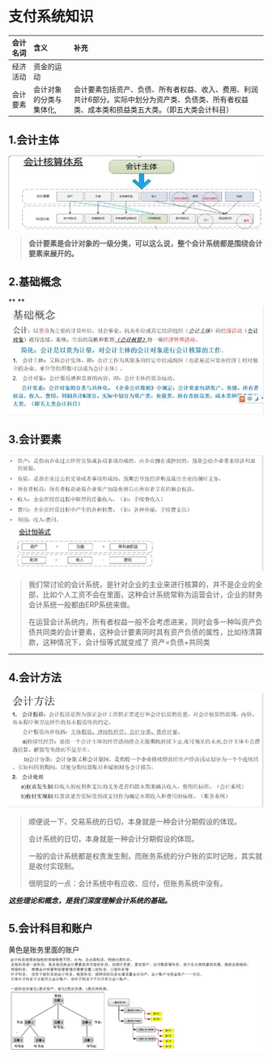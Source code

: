 # 支付系统知识

| 会计名词 | 含义 | 补充 |
| :--- | :--- | :--- |
| 经济活动 | 资金的运动 |  |
| 会计要素 | 会计对象的分类与集体化, | 会计要素包括资产、负债、所有者权益、收入、费用、利润共计6部分。实际中划分为资产类、负债类、所有者权益类、成本类和损益类五大类。（即五大类会计科目） |

## 1.会计主体

![](/assets/4.0.1会计主体.png)

> **会计要素是会计对象的一级分类，可以这么说，整个会计系统都是围绕会计要素来展开的。**

## 2.基础概念

**  **![](/assets/4.0.2会计基本概念.png)

## 3.会计要素

![](/assets/4.0.3会计要素.png)

> 我们常讨论的会计系统，是针对企业的主业来进行核算的，并不是企业的全部，比如个人工资不会在里面，这种会计系统常称为运营会计，企业的财务会计系统一般都由ERP系统来做。
>
> 在运营会计系统内，所有者权益一般不会考虑进来，同时会多一种叫资产负债共同类的会计要素，这种会计要素同时具有资产负债的属性，比如待清算款，这种情况下，会计恒等式就变成了 资产=负债+共同类

---

## 4.会计方法

![](/assets/4.0.4会计方法.png)

> 顺便说一下，交易系统的日切，本身就是一种会计分期假设的体现。
>
> 会计系统的日切，本身就是一种会计分期假设的体现。
>
> 一般的会计系统都是权责发生制，而账务系统的分户账的实时记账，其实就是收付实现制。
>
> 很明显的一点：会计系统中有应收、应付，但账务系统中没有。

_**这些理论和概念，是我们深度理解会计系统的基础。**_

## 5.会计科目和账户

黄色是账务里面的账户![](/assets/4.0.ali账户设计.png)


